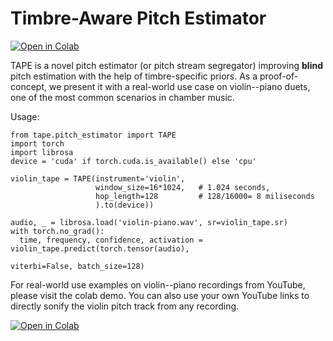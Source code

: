 # Timbre-Aware Pitch Estimator
<a href="https://githubtocolab.com/MTG/tape/blob/main/colab_demo.ipynb" target="_parent"><img src="https://colab.research.google.com/assets/colab-badge.svg" alt="Open in Colab"/></a>


TAPE is a novel pitch estimator (or pitch stream segregator) improving **blind** pitch estimation with the help of timbre-specific priors. As a proof-of-concept, we present it with a real-world use case on violin--piano duets, one of the most common scenarios in chamber music. 

Usage:
```
from tape.pitch_estimator import TAPE
import torch
import librosa
device = 'cuda' if torch.cuda.is_available() else 'cpu'

violin_tape = TAPE(instrument='violin', 
                   window_size=16*1024,   # 1.024 seconds,
                   hop_length=128         # 128/16000= 8 miliseconds
                   ).to(device))

audio, _ = librosa.load('violin-piano.wav', sr=violin_tape.sr)
with torch.no_grad():
  time, frequency, confidence, activation = violin_tape.predict(torch.tensor(audio), 
                                                                viterbi=False, batch_size=128)
```

For real-world use examples on violin--piano recordings from YouTube, please visit the colab demo. You can also use your own YouTube links to directly sonify the violin pitch track from any recording.

<a href="https://githubtocolab.com/MTG/tape/blob/main/colab_demo.ipynb" target="_parent"><img src="https://colab.research.google.com/assets/colab-badge.svg" alt="Open in Colab"/></a>
